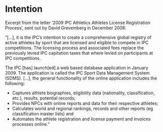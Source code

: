# Intention

Excerpt from the letter ‘2009 IPC Athletics Athletes License Registration Process’, sent out by David Grevemberg in December 2008:

“[…], it is the IPC’s intention to create a comprehensive global registry of active athletes by sport that are licensed and eligible to compete in IPC competitions. The licensing process and associated fees replace the previously levied IPC capitation taxes that where levied on participants at IPC competitions.

The IPC [has] launch[ed] a web based database application in January 2009. The application is called the IPC Sport Data Management System (SDMS). […], the general functionality of the online application includes the following:

- Captures athlete biographies, eligibility data (nationality, classification, etc.), results, potential records;
- Provides NPCs with online reports and data for their respective athletes;
- Calculates world and regional rankings, records and other reports (eg classification master lists) and
- Automates the athlete registration and license payment and invoices processes online.”

